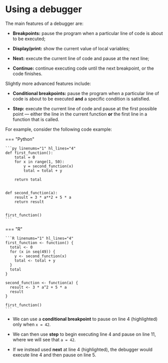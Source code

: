 # Using a debugger

The main features of a debugger are:

- **Breakpoints:** pause the program when a particular line of code is about to be executed;

- **Display/print:** show the current value of local variables;

- **Next:** execute the current line of code and pause at the next line;

- **Continue:** continue executing code until the next breakpoint, or the code finishes.

Slightly more advanced features include:

- **Conditional breakpoints:** pause the program when a particular line of code is about to be executed **and** a specific condition is satisfied.

- **Step:** execute the current line of code and pause at the first possible point — either the line in the current function **or** the first line in a function that is called.

For example, consider the following code example:

=== "Python"

    ```py linenums="1" hl_lines="4"
    def first_function():
        total = 0
        for x in range(1, 50):
            y = second_function(x)
            total = total + y

        return total


    def second_function(a):
        result = 3 * a**2 + 5 * a
        return result


    first_function()
    ```

=== "R"

    ```R linenums="1" hl_lines="4"
    first_function <- function() {
      total <- 0
      for (x in seq(49)) {
        y <- second_function(x)
        total <- total + y
      }
      total
    }

    second_function <- function(a) {
      result <- 3 * a^2 + 5 * a
      result
    }

    first_function()
    ```

- We can use a **conditional breakpoint** to pause on line 4 (highlighted) only when `x = 42`.

- We can then use **step** to begin executing line 4 and pause on line 11, where we will see that `a = 42`.

- If we instead used **next** at line 4 (highlighted), the debugger would execute line 4 and then pause on line 5.
